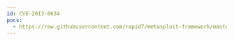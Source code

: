 ```yaml
---
id: CVE-2013-0634
pocs:
  - https://raw.githubusercontent.com/rapid7/metasploit-framework/master/modules/exploits/windows/browser/adobe_flash_regex_value.rb
---
```

